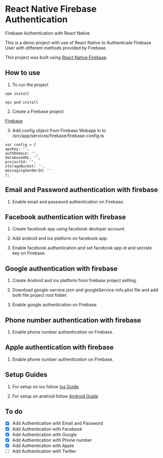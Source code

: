 # React Native Firebase Authentication

Firebase Authentication with React Native

This is a demo project with use of React Native to Authenticate Firebase User with different methods provided by Firebase.

This project was built using [React Native Firebase](https://rnfirebase.io/).

## How to use

1. To run the project
  
  ```
  npm install
  ```
  
  ```
  npx pod-install
  ```
  
2. Create a Firebase project 
  
  [Firebase](https://console.firebase.google.com/)

3. Add config object from Firebase Webapp in to /src/app/services/firebase/firebase-config.ts
  
  ```
  var config = {
  apiKey: '',
  authDomain: '',
  databaseURL: '',
  projectId: '',
  storageBucket: '',
  messagingSenderId: ''
};
```


## Email and Password authentication with firebase

1. Enable email and password authentication on Firebase.


## Facebook authentication with firebase

1. Create facebook app using facebook devloper account.

2. Add android and ios platform on facebook app.

3. Enable facebook authentication and set facebook app id and secrate key on Firebase.


## Google authentication with firebase

1. Create Android and ios platform from firebase project setting. 

2. Download google-service.json and googleService-info.plist file and add both file project root folder.

3. Enable google authentication on Firebase.


## Phone number authentication with firebase

1. Enable phone number authentication on Firebase.


## Apple authentication with firebase

1. Enable phone number authentication on Firebase.


## Setup Guides

1. For setup on ios follow [Ios Guide](src/IosGuide.md)

2. For setup on android follow [Android Guide](src/AndroidGuide.md)

## To do

- [x] Add Authentication with Email and Password
- [x] Add Authentication with Facebook
- [x] Add Authentication with Google
- [x] Add Authentication with Phone number
- [x] Add Authentication with Apple
- [ ] Add Authentication with Twitter